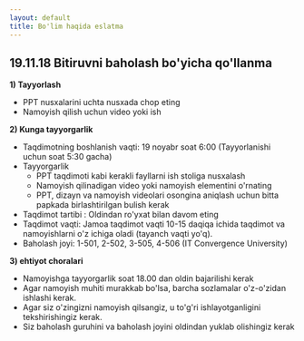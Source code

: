 ```yaml
---
layout: default
title: Bo'lim haqida eslatma
---
```


## 19.11.18 Bitiruvni baholash bo'yicha qo'llanma

**1) Tayyorlash**
  * PPT nusxalarini uchta nusxada chop eting
  * Namoyish qilish uchun video yoki ish

**2) Kunga tayyorgarlik**
  * Taqdimotning boshlanish vaqti: 19 noyabr soat 6:00 (Tayyorlanishi uchun soat 5:30 gacha)
  * Tayyorgarlik
     - PPT taqdimoti kabi kerakli fayllarni ish stoliga nusxalash
     - Namoyish qilinadigan video yoki namoyish elementini o'rnating
     - PPT, dizayn va namoyish videolari osongina aniqlash uchun bitta papkada birlashtirilgan bulish kerak
  *  Taqdimot tartibi : Oldindan ro'yxat bilan davom eting
  * Taqdimot vaqti: Jamoa taqdimot vaqti 10-15 daqiqa ichida taqdimot va namoyishlarni o'z ichiga oladi (tayanch vaqti yo'q).
  * Baholash joyi: 1-501, 2-502, 3-505, 4-506 (IT Convergence University)

**3) ehtiyot choralari**
  * Namoyishga tayyorgarlik soat 18.00 dan oldin bajarilishi kerak
  * Agar namoyish muhiti murakkab bo'lsa, barcha sozlamalar o'z-o'zidan ishlashi kerak.
  * Agar siz o'zingizni namoyish qilsangiz, u to'g'ri ishlayotganligini tekshirishingiz kerak.
  * Siz baholash guruhini va baholash joyini oldindan yuklab olishingiz kerak


